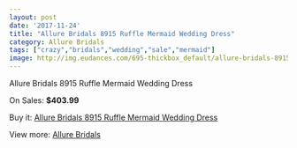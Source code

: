 ```yaml
---
layout: post
date: '2017-11-24'
title: "Allure Bridals 8915 Ruffle Mermaid Wedding Dress"
category: Allure Bridals
tags: ["crazy","bridals","wedding","sale","mermaid"]
image: http://img.eudances.com/695-thickbox_default/allure-bridals-8915-ruffle-mermaid-wedding-dress.jpg
---
```

Allure Bridals 8915 Ruffle Mermaid Wedding Dress

On Sales: **$403.99**
<a href="https://www.eudances.com/en/allure-bridals/219-allure-bridals-8915-ruffle-mermaid-wedding-dress.html"><amp-img layout="responsive" width="600" height="600" src="//img.eudances.com/695-thickbox_default/allure-bridals-8915-ruffle-mermaid-wedding-dress.jpg" alt="Allure Bridals 8915 Ruffle Mermaid Wedding Dress 0" /></a>
<a href="https://www.eudances.com/en/allure-bridals/219-allure-bridals-8915-ruffle-mermaid-wedding-dress.html"><amp-img layout="responsive" width="600" height="600" src="//img.eudances.com/697-thickbox_default/allure-bridals-8915-ruffle-mermaid-wedding-dress.jpg" alt="Allure Bridals 8915 Ruffle Mermaid Wedding Dress 1" /></a>
<a href="https://www.eudances.com/en/allure-bridals/219-allure-bridals-8915-ruffle-mermaid-wedding-dress.html"><amp-img layout="responsive" width="600" height="600" src="//img.eudances.com/696-thickbox_default/allure-bridals-8915-ruffle-mermaid-wedding-dress.jpg" alt="Allure Bridals 8915 Ruffle Mermaid Wedding Dress 2" /></a>

Buy it: [Allure Bridals 8915 Ruffle Mermaid Wedding Dress](https://www.eudances.com/en/allure-bridals/219-allure-bridals-8915-ruffle-mermaid-wedding-dress.html "Allure Bridals 8915 Ruffle Mermaid Wedding Dress")

View more: [Allure Bridals](https://www.eudances.com/en/2-allure-bridals "Allure Bridals")
